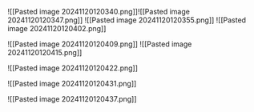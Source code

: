 ![[Pasted image 20241120120340.png]]![[Pasted image 20241120120347.png]]
![[Pasted image 20241120120355.png]]
![[Pasted image 20241120120402.png]]


![[Pasted image 20241120120409.png]]
![[Pasted image 20241120120415.png]]

![[Pasted image 20241120120422.png]]

![[Pasted image 20241120120431.png]]

![[Pasted image 20241120120437.png]]